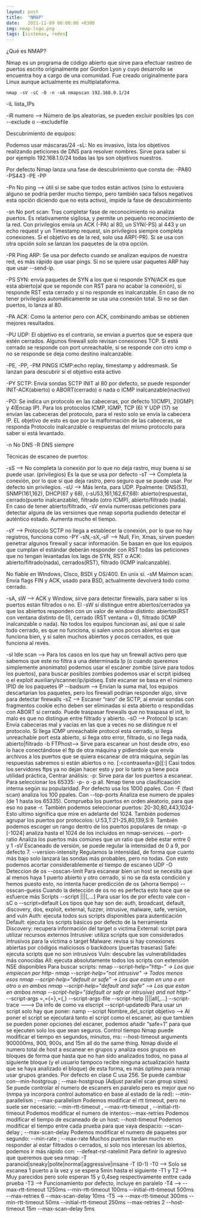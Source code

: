 ```yaml
---
layout: post
title:  "NMAP"
date:   2021-11-09 00:00:00 +0300
img: nmap-logo.png
tags: [sistemas, redes]
---
```

¿Qué es NMAP?

Nmap es un programa de código abierto que sirve para efectuar rastreo de puertos escrito originalmente por Gordon Lyon y cuyo desarrollo se encuentra hoy a cargo de una comunidad. Fue creado originalmente para Linux aunque actualmente es multiplataforma.

```code
nmap -sV -sC -O -n -oA nmapscan 192.168.0.1/24
```
-iL lista_IPs

-iR numero --> Número de Ips aleatorias, se pueden excluir posibles Ips con --exclude <Ips> o --excludefile <fichero>

Descubrimiento de equipos:

Podemos usar máscaras/24
-sL: No es invasivo, lista los objetivos realizando peticiones de DNS para resolver nombres. Sirve para saber si por ejemplo 192.168.1.0/24 todas las Ips son objetivos nuestros.
    
Por defecto Nmap lanza una fase de descubrimiento que consta de: -PA80 -PS443 -PE -PP
   
-Pn No ping --> útil si se sabe que todos están activos (sino lo estuviera alguno se podría perder mucho tiempo, pero también saca falsos negativos esta opción diciendo que no esta activo), impide la fase de descubirmiento
    
-sn No port scan: Tras completar fase de reconocimiento no analiza puertos. Es relativamente sigilosa, y permite un pequeño reconocimiento de la red. Con privilegios envía un ACK (-PA) al 80, un SYN(-PS) al 443 y un echo request y un Timestamp request, sin privilegios siempre completa conexiones. Si el objetivo es de la red, solo usa ARP(-PR). Si se usa con otra opción solo se lanzan los paquetes de la otra opción.
    
-PR Ping ARP: Se usa por defecto cuando se analizan equipos de nuestra red, es más rápido que usar pings. Si no se quiere usar paquetes ARP hay que usar --send-ip.
    
-PS<puertos> SYN: envía paquetes de SYN a los que si responde SYN/ACK es que esta abierto(al que se reponde con RST para no acabar la conexión), si responde RST esta cerrado y si no responde es inalcanzable. En caso de no tener privilegios automáticamente se usa una conexión total. Si no se dan puertos, lo lanza al 80.

-PA<puertos> ACK: Como la anterior pero con ACK, combinando ambas se obtienen mejores resultados.

-PU<puertos> UDP: El objetivo es el contrario, se envían a puertos que se espera que estén cerrados. Algunos firewall solo revisan conexiones TCP. Si está cerrado se responde con port unreachable, si se responde con otro icmp o no se responde se deja como destino inalcanzable.

-PE, -PP, -PM PINGS ICMP:echo replay, timestamp y addresmask. Se lanzan para descubrir si el objetivo esta activo

-PY<puertos> SCTP: Envía sondas SCTP INIT al 80 por defecto, se puede responder INIT-ACK(abierto) o ABORT(cerrado) o nada o ICMP inalcanzable(inactivo)

-PO<protocolos>: Se indica un protocolo en las cabeceras, por defecto 1(ICMP), 2(IGMP) y 4(Encap IP). Para los protocolos ICMP, IGMP, TCP (6) Y UDP (17) se envían las cabeceras del protocolo, para el resto solo se envía la cabecera IP. EL objetivo de esto es que por la malformación de las cabeceras, se responda Protocolo inalcanzable o respuestas del mismo protocolo para saber si está levantado.

-n No DNS
-R DNS siempre

Técnicas de escaneo de puertos:

-sS --> No completa la conexión por lo que no deja rastro, muy buena si se puede usar. (privilegios) Es la que se usa por defecto
-sT --> Completa la conexión, por lo que sí que deja rastro, pero seguro que se puede usar. Por defecto sin privilegios.
-sU --> Más lenta, para UDP. Ppalmente: DNS(53), SNMP(161,162), DHCP(67 y 68), (-sU53,161,162,67,68): abierto(respuesta), cerrado(puerto inalcanzable), filtrado (otro ICMP), abierto/filtrado (nada). En caso de tener abierto/filtrado, -sV envía numerosas peticiones para detectar alguna de las versiones que nmap soporta pudiendo detectar el auténtico estado. Aumenta mucho el tiempo.

-sY --> Protocolo SCTP no llega a establecer la conexión, por lo que no hay registros, funciona como -PY
-sN,-sX,-sF --> Null, Fin, Xmas, sirven pueden penetrar algunos firewall y sacar información. Se basan en que los equipos que cumplan el estándar deberán responder con RST todas las peticiones que no tengan levantadas los lags de SYN, RST o ACK: abierto/filtrado(nada), cerrados(RST), filtrado (ICMP inalcanzable). 
    
No fiable en WIndows, CIsco, BSDI y OS/400. En unix sí.
-sM Maimon scan: Envía flags FIN y ACK, usado para BSD, actualmente devolverá todo como cerrado.

-sA, sW --> ACK y Window, sirve para detectar firewalls, para saber si los puertos están filtrados o no. El -sW sí distingue entre abiertos/cerrados ya que los abiertos responden con un valor de window distinto: abiertos(RST con ventana distinto de 0), cerrado (RST ventana = 0), filtrado (ICMP inalcanzable o nada). No todos los equipos funcionan así, así que si sale todo cerrado, es que no funciona, si salen unos pocos abiertos es que funciona bien, y si salen muchos abiertos y pocos cerrados, es que funciona al revés.

-sI Idle scan --> Para los casos en los que hay un firewall activo pero que sabemos que este no filtra a una determinada Ip (o cuando queremos simplemente anonimato) podemos usar el escáner zombie (sirve para todos los puertos), para buscar posibles zombies podemos usar el scrpit ipidseq o el exploit auxiliary/scanner/ip/ipidseq. Este escaner se basa en el número IPID de los paquetes IP
--badsum --> Envían la suma mal, los equipos descartarían los paquetes, pero los firewall podrían responder algo, sirve para detectar firewalls
-sZ --> Escaner “raro” de SCTP, al enviar sondas con fragmentos cookie echo deben ser eliminadas si esta abierto o respondidas con ABORT si cerrado. Puede traspasar firewalls que no traspasa el init, lo malo es que no distingue entre filtrado y abierto.
-sO --> Protocol Ip scan: Envía cabeceras mal y vacías en las que a veces no se distingue ni el protocolo. Si llega ICMP unreachable protocol esta cerrado, si llega unreachable port esta abierto, si llega otro error, filtrado, si no llega nada, abierto|filtrado
-b<servidor> FTPhost--> Sirve para escanear un host desde otro, eso lo hace conectándose el ftp de otra máquina y pidiendole que envía archivos a los puertos que se quiera escanear de otra máquina, según las respuestas sabremos si están abiertos o no. [<usuario>:<contraseña>@]<servidor>[:<puerto>] Casi todos los servidores ftps ya no dejan hacer esto y por lo tanto ya tiene poca utilidad práctica,
Centrar análisis:
-p: Sirve para dar los puertos a escanear. Para seleccionar los 65335: -p- o -p all. Nmap tiene una clasificaación interna según su popularidad. Por defecto usa los 1000 ppales. Con -F (fast scan) analiza los 100 ppales. Con --top-ports <numero> Analiza ese numero de ppales (de 1 hasta los 65335). Comprueba los puertos en orden aleatorio, para que eso no pase -r. También podemos seleccionar puertos: 20-30,80,443,1024- Esto ultimo significa que mire en adelante del 1024. También podemos agrupar los puertos por protocolos: U:53,T:21-25,80,139,S:9. También podemos escoger un rango dentro de los puertos populares de nmap: -p [-1024] analiza hasta el 1024 de los incluidos en nmap-services. --port-ratio <ratio> Analiza los puertos más comúnes que un ratio que debe estar entre 0 y 1
-sV Escaneado de versión, se puede regular la intensidad de 0 a 9, por defecto 7.
--version-intensity <numero> Regulamos la intensidad, de forma que cuanto más bajo solo lanzará las sondas más probables, pero no todas. Con esto podemos acortar considerablemente el tiempo de escaneo UDP
-O Deteccion de os
--osscan-limit Para escanear bien un host se necesita que al menos haya 1 puerto abierto y otro cerrado, si no se da esta condición y hemos puesto esto, no intenta hacer predicción de os (ahorra tiempo)
--osscan-guess Cuando la detección de os no es perfecta esto hace que se esfuerce más
Scripts
--script <filename>|<category>|<directory>|<expression>[,...]
Para usar los de por efecto vale con -sC o --script=default
Los tipos que hay son de: auth, broadcast, default, discovery, dos, exploit, external, fuzzer, intrusive, malware, safe, version, and vuln
Auth: ejecuta todos sus scripts disponibles para autenticación
Default: ejecuta los scripts básicos por defecto de la herramienta
Discovery: recupera información del target o víctima
External: script para utilizar recursos externos
Intrusive: utiliza scripts que son considerados intrusivos para la víctima o target
Malware: revisa si hay conexiones abiertas por códigos maliciosos o backdoors (puertas traseras)
Safe: ejecuta scripts que no son intrusivos
Vuln: descubre las vulnerabilidades más conocidas
All: ejecuta absolutamente todos los scripts con extensión NSE disponibles
Para buscar scripts:
 nmap --script-help="http-*" -> Los que empiecen por http-
 nmap --script-help="not intrusive" -> Todos menos esos
 nmap --script-help="default or safe" -> Los que estan en uno o en otro o en ambos
 nmap --script-help="default and safe" --> Los que estan en ambos
 nmap --script-help="(default or safe or intrusive) and not http-*"
--script-args <n1>=<v1>,<n2>={<n3>=<v3>},<n4>={<v4>,<v5>}
--script-args-file <filename>
--script-help <filename>|<category>|<directory>|<expression>|all[,...]
--script-trace ---> Da info de como va elscript
--script-updatedb
Para usar un script solo hay que poner: namp --script Nombre_del_script objetivo --> Al poner el script se ejecutará tanto el script como el escaner, asi que tambien se pueden poner opciones del escaner, podemos añadir “safe=1” para que se ejecuten solo los que sean seguros.
Control tiempo
Nmap puede modificar el tiempo en segundos, minutos, ms: --host-timeout arguments 900000ms, 900, 900s, and 15m all do the same thing.
Nmap divide el numero total de host a escanear en grupos y analiza esos grupos en bloques de forma que hasta que no han sido analizados todos, no pasa al siguiente bloque (y el usuario tampoco recibe ninguna actualización hasta que se haya analizado el bloque) de esta forma, es más óptimo para nmap usar grupos grandes. Por defecto en clase C usa 256.
Se puede cambiar con--min-hostgroup <numhosts>; --max-hostgroup <numhosts> (Adjust parallel scan group sizes)
Se puede controlar el numero de escaners en paralelo pero es mejor que no (nmpa ya incorpora control automatico en base al estado de la red): --min-parallelism <numprobes>; --max-parallelism <numprobes>
Podemos modificar el rtt timeout, pero no suele ser necesario: --min-rtt-timeout <time>, --max-rtt-timeout <time>, --initial-rtt-timeout <time>
Podemos modificar el numero de intentos:--max-retries <numtries>
Podemos modificar el tiempo de escaneado de un host: --host-timeout <time>
Podemos modificar el tiempo entre cada prueba para que vaya despacio: --scan-delay <time>; --max-scan-delay <time>
Podemos modificar el numero de paquetes por segundo: --min-rate <number>; --max-rate <number>
Muchos puertos tardan mucho en responder al estar filtrados o cerrados, si solo nos interesan los abiertos, podemos ir más rápido con: --defeat-rst-ratelimit
Para definir lo agresivo que queremos que sea nmap: -T paranoid|sneaky|polite|normal|aggressive|insane
-T (0-1)
-T0 --> Solo se escanea 1 puerto a la vez y se espera 5min hasta el siguiente
-T1 y T2 --> Muy parecidos pero solo esperan 15 y 0,4seg respectivamente enttre cada prueba
-T3 --> Funcionamiento por defecto, incluye en paralelo
-T4 --> --max-rtt-timeout 1250ms --min-rtt-timeout 100ms --initial-rtt-timeout 500ms --max-retries 6 --max-scan-delay 10ms
-T5 --> --max-rtt-timeout 300ms --min-rtt-timeout 50ms --initial-rtt-timeout 250ms --max-retries 2 --host-timeout 15m --max-scan-delay 5ms
